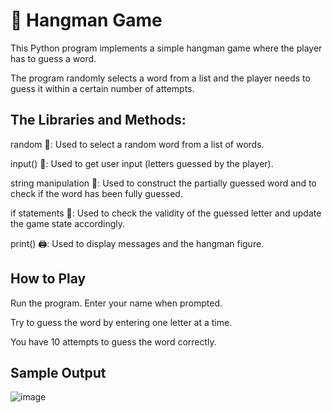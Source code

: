 # 🎲 Hangman Game
This Python program implements a simple hangman game where the player has to guess a word. 

The program randomly selects a word from a list and the player needs to guess it within a certain number of attempts.

## The Libraries and Methods:
random 🎲: Used to select a random word from a list of words.

input() 📝: Used to get user input (letters guessed by the player).

string manipulation 🔡: Used to construct the partially guessed word and to check if the word has been fully guessed.

if statements 🧾: Used to check the validity of the guessed letter and update the game state accordingly.

print() 🖨️: Used to display messages and the hangman figure.
## How to Play
Run the program.
Enter your name when prompted.

Try to guess the word by entering one letter at a time.

You have 10 attempts to guess the word correctly.

## Sample Output
![image](https://github.com/dharshii-22/PYTHON_MINI_PROJECTS/assets/110839215/34a2325e-a1fc-4327-b496-342846614607)
